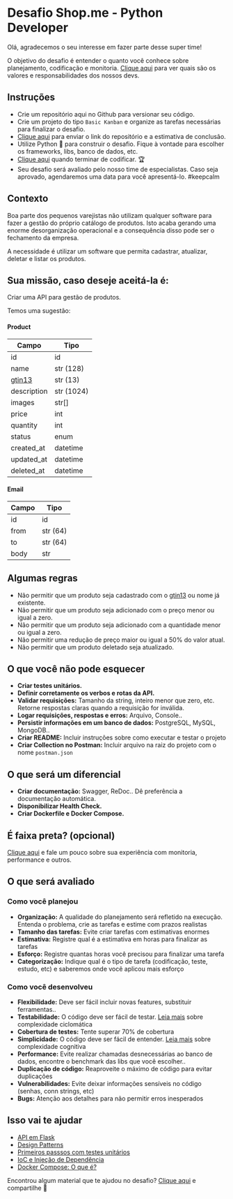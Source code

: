 # Desafio Shop.me - Python Developer

Olá, agradecemos o seu interesse em fazer parte desse super time!

O objetivo do desafio é entender o quanto você conhece sobre planejamento, codificação e monitoria. [Clique aqui](https://github.com/dlpshop/bushido-dev) para ver quais são os valores e responsabilidades dos nossos devs.

## Instruções
* Crie um repositório aqui no Github para versionar seu código.
* Crie um projeto do tipo ```Basic Kanban``` e organize as tarefas necessárias para finalizar o desafio.
* [Clique aqui](https://docs.google.com/forms/d/e/1FAIpQLSd1DTmRW-DfU7KwgiUTrfA6mzuLVWDouyghXTd4xNkPd-nweQ/viewform) para enviar o link do repositório e a estimativa de conclusão.
* Utilize Python :snake: para construir o desafio. Fique à vontade para escolher os frameworks, libs, banco de dados, etc.
* [Clique aqui](https://docs.google.com/forms/d/e/1FAIpQLSdNPKsG9ILJdW4ZTMoSAXXv59A8Uppjm3zciSmuMwR2NkOUAQ/viewform) quando terminar de codificar. :trophy:
* Seu desafio será avaliado pelo nosso time de especialistas. Caso seja aprovado, agendaremos uma data para você apresentá-lo. #keepcalm

## Contexto

Boa parte dos pequenos varejistas não utilizam qualquer software para fazer a gestão do próprio catálogo de produtos. Isto acaba gerando uma enorme desorganização operacional e a consequência disso pode ser o fechamento da empresa. 

A necessidade é utilizar um software que permita cadastrar, atualizar, deletar e listar os produtos.

## Sua missão, caso deseje aceitá-la é:

Criar uma API para gestão de produtos.

Temos uma sugestão:

#### Product

Campo   | Tipo
--------- | ------
id | id
name | str (128)
[gtin13](https://www.gs1br.org/codigos-e-padroes/chaves-de-identificacao/gtin) | str (13)
description | str (1024)
images | str[]
price | int 
quantity | int
status | enum
created_at | datetime
updated_at | datetime
deleted_at | datetime

#### Email

Campo   | Tipo
--------- | ------
id | id
from | str (64)
to | str (64)
body | str 

## Algumas regras

* Não permitir que um produto seja cadastrado com o [gtin13](https://www.gs1br.org/codigos-e-padroes/chaves-de-identificacao/gtin) ou nome já existente.
* Não permitir que um produto seja adicionado com o preço menor ou igual a zero.
* Não permitir que um produto seja adicionado com a quantidade menor ou igual a zero.
* Não permitir uma redução de preço maior ou igual a 50% do valor atual.
* Não permitir que um produto deletado seja atualizado.

## O que você não pode esquecer

* **Criar testes unitários.**
* **Definir corretamente os verbos e rotas da API.** 
* **Validar requisições:** Tamanho da string, inteiro menor que zero, etc. Retorne respostas claras quando a requisição for inválida.
* **Logar requisições, respostas e erros:** Arquivo, Console..
* **Persistir informações em um banco de dados:** PostgreSQL, MySQL, MongoDB..
* **Criar README:** Incluir instruções sobre como executar e testar o projeto
* **Criar Collection no Postman:** Incluir arquivo na raiz do projeto com o nome ```postman.json```

## O que será um diferencial

* **Criar documentação:** Swagger, ReDoc.. Dê preferência a documentação automática.
* **Disponibilizar Health Check.**
* **Criar Dockerfile e Docker Compose.**

## É faixa preta? (opcional)

[Clique aqui](https://docs.google.com/forms/d/e/1FAIpQLScv8QULNsKnSeyA64KE8mzTwbILfY4gxcGgpH3xGY_ZYmtXDw/viewform) e fale um pouco sobre sua experiência com monitoria, performance e outros.

## O que será avaliado

### Como você planejou

* **Organização:** A qualidade do planejamento será refletido na execução. Entenda o problema, crie as tarefas e estime com prazos realistas
* **Tamanho das tarefas:** Evite criar tarefas com estimativas enormes
* **Estimativa:** Registre qual é a estimativa em horas para finalizar as tarefas
* **Esforço:** Registre quantas horas você precisou para finalizar uma tarefa
* **Categorização:** Indique qual é o tipo de tarefa (codificação, teste, estudo, etc) e saberemos onde você aplicou mais esforço

### Como você desenvolveu

* **Flexibilidade:** Deve ser fácil incluir novas features, substituir ferramentas..
* **Testabilidade:** O código deve ser fácil de testar. [Leia mais](https://medium.com/php-brasil/complexidade-ciclom%C3%A1tica-454191081681) sobre complexidade ciclomática
* **Cobertura de testes:** Tente superar 70% de cobertura
* **Simplicidade:** O código deve ser fácil de entender. [Leia mais](https://artesoftware.com.br/2019/02/10/complexidade-cognitiva/) sobre complexidade cognitiva
* **Performance:** Evite realizar chamadas desnecessárias ao banco de dados, encontre o benchmark das libs que você escolher..
* **Duplicação de código:** Reaproveite o máximo de código para evitar duplicações
* **Vulnerabilidades:** Evite deixar informações sensíveis no código (senhas, conn strings, etc)
* **Bugs:** Atenção aos detalhes para não permitir erros inesperados

## Isso vai te ajudar

* [API em Flask](https://lucassimon.com.br/2018/06/serie-api-em-flask---parte-1---introducao-configuracao-e-hello-world/)
* [Design Patterns](https://github.com/kelvins/design-patterns-python)
* [Primeiros passsos com testes unitários](http://devfuria.com.br/python/tdd-primeiros-passos-com-testes-unitarios/)
* [IoC e Injeção de Dependência](https://www.youtube.com/watch?v=A_rPxoNO3-c)
* [Docker Compose: O que é?](https://imasters.com.br/banco-de-dados/docker-compose-o-que-e-para-que-serve-o-que-come)

Encontrou algum material que te ajudou no desafio? [Clique aqui](https://docs.google.com/forms/d/e/1FAIpQLSfEViO2gMzWY7JleRV3U6GPGavFYZ-uEKjuRYuWyTICeQ1FPw/viewform) e compartilhe :pray:
